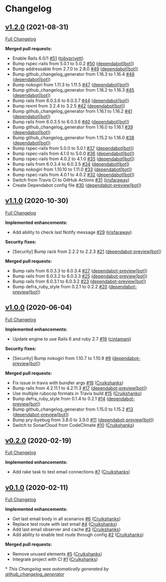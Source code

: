 # Changelog

## [v1.2.0](https://github.com/DEFRA/defra-ruby-email/tree/v1.2.0) (2021-08-31)

[Full Changelog](https://github.com/DEFRA/defra-ruby-email/compare/v1.1.0...v1.2.0)

**Merged pull requests:**

- Enable Rails 6.0/1 [\#51](https://github.com/DEFRA/defra-ruby-email/pull/51) ([tobyprivett](https://github.com/tobyprivett))
- Bump rspec-rails from 5.0.1 to 5.0.2 [\#50](https://github.com/DEFRA/defra-ruby-email/pull/50) ([dependabot[bot]](https://github.com/apps/dependabot))
- Bump addressable from 2.7.0 to 2.8.0 [\#49](https://github.com/DEFRA/defra-ruby-email/pull/49) ([dependabot[bot]](https://github.com/apps/dependabot))
- Bump github\_changelog\_generator from 1.16.3 to 1.16.4 [\#48](https://github.com/DEFRA/defra-ruby-email/pull/48) ([dependabot[bot]](https://github.com/apps/dependabot))
- Bump nokogiri from 1.11.3 to 1.11.5 [\#47](https://github.com/DEFRA/defra-ruby-email/pull/47) ([dependabot[bot]](https://github.com/apps/dependabot))
- Bump github\_changelog\_generator from 1.16.2 to 1.16.3 [\#45](https://github.com/DEFRA/defra-ruby-email/pull/45) ([dependabot[bot]](https://github.com/apps/dependabot))
- Bump rails from 6.0.3.6 to 6.0.3.7 [\#44](https://github.com/DEFRA/defra-ruby-email/pull/44) ([dependabot[bot]](https://github.com/apps/dependabot))
- Bump rexml from 3.2.4 to 3.2.5 [\#42](https://github.com/DEFRA/defra-ruby-email/pull/42) ([dependabot[bot]](https://github.com/apps/dependabot))
- Bump github\_changelog\_generator from 1.16.1 to 1.16.2 [\#41](https://github.com/DEFRA/defra-ruby-email/pull/41) ([dependabot[bot]](https://github.com/apps/dependabot))
- Bump rails from 6.0.3.5 to 6.0.3.6 [\#40](https://github.com/DEFRA/defra-ruby-email/pull/40) ([dependabot[bot]](https://github.com/apps/dependabot))
- Bump github\_changelog\_generator from 1.16.0 to 1.16.1 [\#39](https://github.com/DEFRA/defra-ruby-email/pull/39) ([dependabot[bot]](https://github.com/apps/dependabot))
- Bump github\_changelog\_generator from 1.15.2 to 1.16.0 [\#38](https://github.com/DEFRA/defra-ruby-email/pull/38) ([dependabot[bot]](https://github.com/apps/dependabot))
- Bump rspec-rails from 5.0.0 to 5.0.1 [\#37](https://github.com/DEFRA/defra-ruby-email/pull/37) ([dependabot[bot]](https://github.com/apps/dependabot))
- Bump rspec-rails from 4.1.0 to 5.0.0 [\#36](https://github.com/DEFRA/defra-ruby-email/pull/36) ([dependabot[bot]](https://github.com/apps/dependabot))
- Bump rspec-rails from 4.0.2 to 4.1.0 [\#35](https://github.com/DEFRA/defra-ruby-email/pull/35) ([dependabot[bot]](https://github.com/apps/dependabot))
- Bump rails from 6.0.3.4 to 6.0.3.5 [\#34](https://github.com/DEFRA/defra-ruby-email/pull/34) ([dependabot[bot]](https://github.com/apps/dependabot))
- Bump nokogiri from 1.10.10 to 1.11.0 [\#33](https://github.com/DEFRA/defra-ruby-email/pull/33) ([dependabot[bot]](https://github.com/apps/dependabot))
- Bump rspec-rails from 4.0.1 to 4.0.2 [\#32](https://github.com/DEFRA/defra-ruby-email/pull/32) ([dependabot[bot]](https://github.com/apps/dependabot))
- Switch from Travis CI to GitHub Actions [\#31](https://github.com/DEFRA/defra-ruby-email/pull/31) ([irisfaraway](https://github.com/irisfaraway))
- Create Dependabot config file [\#30](https://github.com/DEFRA/defra-ruby-email/pull/30) ([dependabot-preview[bot]](https://github.com/apps/dependabot-preview))

## [v1.1.0](https://github.com/DEFRA/defra-ruby-email/tree/v1.1.0) (2020-10-30)

[Full Changelog](https://github.com/DEFRA/defra-ruby-email/compare/v1.0.0...v1.1.0)

**Implemented enhancements:**

- Add ability to check last Notify message [\#29](https://github.com/DEFRA/defra-ruby-email/pull/29) ([irisfaraway](https://github.com/irisfaraway))

**Security fixes:**

- \[Security\] Bump rack from 2.2.2 to 2.2.3 [\#21](https://github.com/DEFRA/defra-ruby-email/pull/21) ([dependabot-preview[bot]](https://github.com/apps/dependabot-preview))

**Merged pull requests:**

- Bump rails from 6.0.3.3 to 6.0.3.4 [\#27](https://github.com/DEFRA/defra-ruby-email/pull/27) ([dependabot-preview[bot]](https://github.com/apps/dependabot-preview))
- Bump rails from 6.0.3.2 to 6.0.3.3 [\#25](https://github.com/DEFRA/defra-ruby-email/pull/25) ([dependabot-preview[bot]](https://github.com/apps/dependabot-preview))
- Bump rails from 6.0.3.1 to 6.0.3.2 [\#23](https://github.com/DEFRA/defra-ruby-email/pull/23) ([dependabot-preview[bot]](https://github.com/apps/dependabot-preview))
- Bump defra\_ruby\_style from 0.2.1 to 0.2.2 [\#20](https://github.com/DEFRA/defra-ruby-email/pull/20) ([dependabot-preview[bot]](https://github.com/apps/dependabot-preview))

## [v1.0.0](https://github.com/DEFRA/defra-ruby-email/tree/v1.0.0) (2020-06-04)

[Full Changelog](https://github.com/DEFRA/defra-ruby-email/compare/v0.2.0...v1.0.0)

**Implemented enhancements:**

- Update engine to use Rails 6 and ruby 2.7 [\#19](https://github.com/DEFRA/defra-ruby-email/pull/19) ([cintamani](https://github.com/cintamani))

**Security fixes:**

- \[Security\] Bump nokogiri from 1.10.7 to 1.10.9 [\#9](https://github.com/DEFRA/defra-ruby-email/pull/9) ([dependabot-preview[bot]](https://github.com/apps/dependabot-preview))

**Merged pull requests:**

- Fix issue in travis with bundler args [\#18](https://github.com/DEFRA/defra-ruby-email/pull/18) ([Cruikshanks](https://github.com/Cruikshanks))
- Bump rails from 4.2.11.1 to 4.2.11.3 [\#17](https://github.com/DEFRA/defra-ruby-email/pull/17) ([dependabot-preview[bot]](https://github.com/apps/dependabot-preview))
- Use multiple rubocop formats in Travis build [\#15](https://github.com/DEFRA/defra-ruby-email/pull/15) ([Cruikshanks](https://github.com/Cruikshanks))
- Bump defra\_ruby\_style from 0.1.4 to 0.2.1 [\#14](https://github.com/DEFRA/defra-ruby-email/pull/14) ([dependabot-preview[bot]](https://github.com/apps/dependabot-preview))
- Bump github\_changelog\_generator from 1.15.0 to 1.15.2 [\#13](https://github.com/DEFRA/defra-ruby-email/pull/13) ([dependabot-preview[bot]](https://github.com/apps/dependabot-preview))
- Bump pry-byebug from 3.8.0 to 3.9.0 [\#11](https://github.com/DEFRA/defra-ruby-email/pull/11) ([dependabot-preview[bot]](https://github.com/apps/dependabot-preview))
- Switch to SonarCloud from CodeClimate [\#10](https://github.com/DEFRA/defra-ruby-email/pull/10) ([Cruikshanks](https://github.com/Cruikshanks))

## [v0.2.0](https://github.com/DEFRA/defra-ruby-email/tree/v0.2.0) (2020-02-19)

[Full Changelog](https://github.com/DEFRA/defra-ruby-email/compare/v0.1.0...v0.2.0)

**Implemented enhancements:**

- Add rake task to test email connections [\#7](https://github.com/DEFRA/defra-ruby-email/pull/7) ([Cruikshanks](https://github.com/Cruikshanks))

## [v0.1.0](https://github.com/DEFRA/defra-ruby-email/tree/v0.1.0) (2020-02-11)

[Full Changelog](https://github.com/DEFRA/defra-ruby-email/compare/db4875196024ca38525c8785dd3d798ed754128c...v0.1.0)

**Implemented enhancements:**

- Get last email body in all scenarios [\#6](https://github.com/DEFRA/defra-ruby-email/pull/6) ([Cruikshanks](https://github.com/Cruikshanks))
- Replace test route with last email [\#4](https://github.com/DEFRA/defra-ruby-email/pull/4) ([Cruikshanks](https://github.com/Cruikshanks))
- Add last email observer and cache [\#3](https://github.com/DEFRA/defra-ruby-email/pull/3) ([Cruikshanks](https://github.com/Cruikshanks))
- Add ability to enable test route through config [\#2](https://github.com/DEFRA/defra-ruby-email/pull/2) ([Cruikshanks](https://github.com/Cruikshanks))

**Merged pull requests:**

- Remove unused elements [\#5](https://github.com/DEFRA/defra-ruby-email/pull/5) ([Cruikshanks](https://github.com/Cruikshanks))
- Integrate project with CI [\#1](https://github.com/DEFRA/defra-ruby-email/pull/1) ([Cruikshanks](https://github.com/Cruikshanks))



\* *This Changelog was automatically generated by [github_changelog_generator](https://github.com/github-changelog-generator/github-changelog-generator)*
